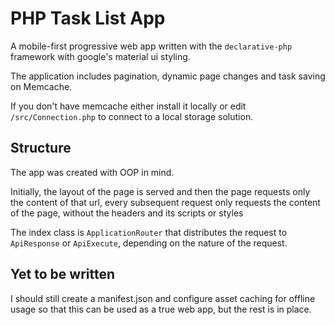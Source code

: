 # PHP Task List App

A mobile-first progressive web app written with the `declarative-php` framework with google's material ui styling.

The application includes pagination, dynamic page changes and task saving on Memcache.

If you don't have memcache either install it locally or edit `/src/Connection.php` to connect to a local storage solution.

## Structure

The app was created with OOP in mind.

Initially, the layout of the page is served and then the page requests only the content of that url, every subsequent request only requests the content  of the page, without the headers and its scripts or styles

The index class is `ApplicationRouter` that distributes the request to `ApiResponse` or `ApiExecute`, depending on the nature of the request.

## Yet to be written

I should still create a manifest.json and configure asset caching for offline usage so that this can be used as a true web app, but the rest is in place.